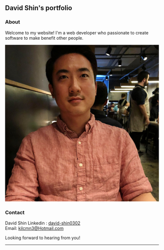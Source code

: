 ## David Shin's portfolio

### About 

Welcome to my website! I'm a web developer who passionate to create software to make benefit other people.

<img src="src/assets/images/profile_pic.jpg?raw=true"/>

### Contact

David Shin
Linkedin : [david-shin0302](https://www.linkedin.com/in/david-shin0302/)
<br>
Email: kilcmn3@Hotmail.com

Looking forward to hearing from you!
___


